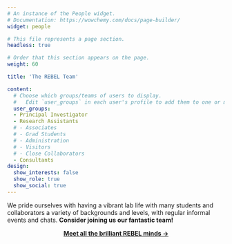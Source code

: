 ```yaml
---
# An instance of the People widget.
# Documentation: https://wowchemy.com/docs/page-builder/
widget: people

# This file represents a page section.
headless: true

# Order that this section appears on the page.
weight: 60

title: 'The REBEL Team'

content:
  # Choose which groups/teams of users to display.
  #   Edit `user_groups` in each user's profile to add them to one or more of these groups.
  user_groups:
  - Principal Investigator
  - Research Assistants
  # - Associates
  # - Grad Students
  # - Administration
  # - Visitors
  # - Close Collaborators
  - Consultants
design:
  show_interests: false
  show_role: true
  show_social: true
---
```


We pride ourselves with having a vibrant lab life with many students and collaborators a variety of backgrounds and levels, with regular informal events and chats. **Consider joining us our fantastic team!**

[<p style="text-align:center"><b>Meet all the brilliant REBEL minds →</b></p>](./people/)
